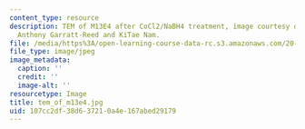 ```yaml
---
content_type: resource
description: TEM of M13E4 after CoCl2/NaBH4 treatment, image courtesy of Natalie Kuldell,
  Anthony Garratt-Reed and KiTae Nam.
file: /media/https%3A/open-learning-course-data-rc.s3.amazonaws.com/20-109-laboratory-fundamentals-in-biological-engineering-fall-2007/107cc2df38d637210a4e167abed29179_tem_of_m13e4.jpg
file_type: image/jpeg
image_metadata:
  caption: ''
  credit: ''
  image-alt: ''
resourcetype: Image
title: tem_of_m13e4.jpg
uid: 107cc2df-38d6-3721-0a4e-167abed29179
---
```

